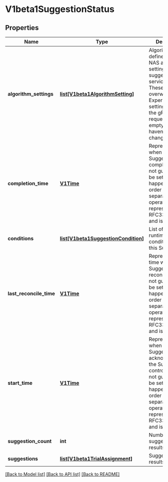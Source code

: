 # V1beta1SuggestionStatus

## Properties
Name | Type | Description | Notes
------------ | ------------- | ------------- | -------------
**algorithm_settings** | [**list[V1beta1AlgorithmSetting]**](V1beta1AlgorithmSetting.md) | AlgorithmSettings defines HP or NAS algorithm settings which suggestion gRPC service returns. These settings overwrites Experiment&#39;s settings before the gRPC request. It can be empty if settings haven&#39;t been changed. | [optional] 
**completion_time** | [**V1Time**](V1Time.md) | Represents time when the Suggestion was completed. It is not guaranteed to be set in happens-before order across separate operations. It is represented in RFC3339 form and is in UTC. | [optional] 
**conditions** | [**list[V1beta1SuggestionCondition]**](V1beta1SuggestionCondition.md) | List of observed runtime conditions for this Suggestion. | [optional] 
**last_reconcile_time** | [**V1Time**](V1Time.md) | Represents last time when the Suggestion was reconciled. It is not guaranteed to be set in happens-before order across separate operations. It is represented in RFC3339 form and is in UTC. | [optional] 
**start_time** | [**V1Time**](V1Time.md) | Represents time when the Suggestion was acknowledged by the Suggestion controller. It is not guaranteed to be set in happens-before order across separate operations. It is represented in RFC3339 form and is in UTC. | [optional] 
**suggestion_count** | **int** | Number of suggestion results | [optional] 
**suggestions** | [**list[V1beta1TrialAssignment]**](V1beta1TrialAssignment.md) | Suggestion results | [optional] 

[[Back to Model list]](../README.md#documentation-for-models) [[Back to API list]](../README.md#documentation-for-api-endpoints) [[Back to README]](../README.md)


